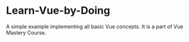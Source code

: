 # Learn-Vue-by-Doing
A simple example implementing all basic Vue concepts. It is a part of Vue Mastery Course.
